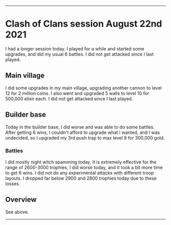 
***

# Clash of Clans session August 22nd 2021

I had a longer session today. I played for a while and started some upgrades, and did my usual 6 battles. <!-- Taken out on August 1st 2021, this is getting too old || I am still considering making this game a daily/bi-daily game (decision started 14 Sundays ago (Sunday, April 18th 2021) and it got stronger 13 Sundays ago (Sunday, April 25th 2021) and became very close to becoming official 10 Sundays (Sunday, May 16th 2021) I am now really considering it) !--> I did not get attacked since I last played.

## Main village

I did some upgrades in my main village, upgrading another cannon to level 12 for 2 million coins. I also went and upgraded 5 walls to level 10 for 500,000 elixir each. I did not get attacked since I last played.

## Builder base

Today in the builder base, I did worse and was able to do some battles. After getting 6 wins, I couldn't afford to upgrade what I wanted, and I was undecided, so I upgraded my 3rd push trap to max level 9 for 300,000 gold.

### Battles

I did mostly night witch spamming today. It is extremely effective for the range of 2600-3000 trophies, I did worse today, and it took a bit more time to get 6 wins. I did not do any experimental attacks with different troop layouts. I dropped far below 2900 and 2800 trophies today due to these losses.

## Overview

See above.

***
